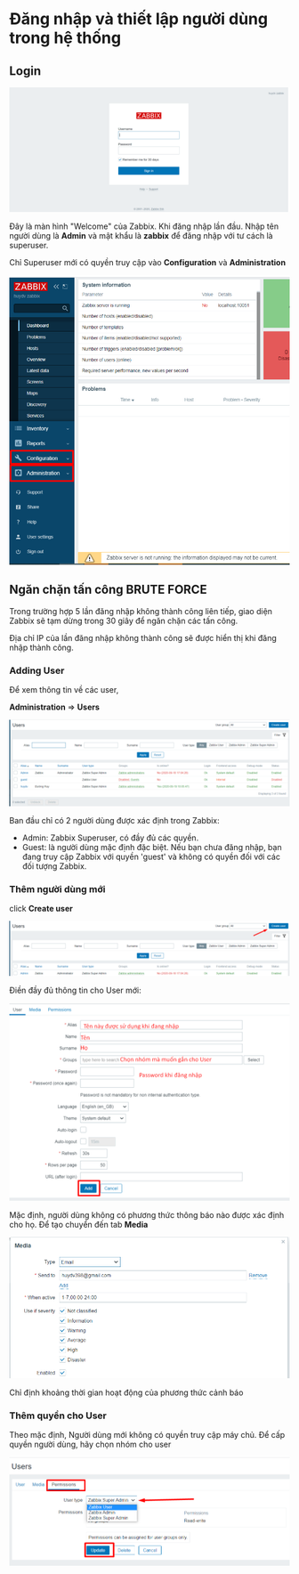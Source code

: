 # Đăng nhập và thiết lập người dùng trong hệ thống

## Login
![](/images/Screenshot_41.png)

Đây là màn hình "Welcome" của Zabbix. Khi đăng nhập lần đầu. Nhập tên người dùng là **Admin** và mật khẩu là **zabbix** để đăng nhập với tư cách là superuser.

Chỉ Superuser mới có quyền truy cập vào **Configuration** và **Administration**

![](/images/Screenshot_42.png)

## Ngăn chặn tấn công BRUTE FORCE 
Trong trường hợp 5 lần đăng nhập không thành công liên tiếp, giao diện Zabbix sẽ tạm dừng trong 30 giây để ngăn chặn các tấn công.

Địa chỉ IP của lần đăng nhập không thành công sẽ được hiển thị khi đăng nhập thành công.

### Adding User 

Để xem thông tin về các user,

**Administration** => **Users** 

![](/images/Screenshot_43.png)

Ban đầu chỉ có 2 người dùng được xác định trong Zabbix:
* Admin: Zabbix Superuser, có đầy đủ các quyền.
* Guest: là người dùng mặc định đặc biệt. Nếu bạn chưa đăng nhập, bạn đang truy cập Zabbix với quyền 'guest' và không có quyền đối với các đối tượng Zabbix.

### Thêm người dùng mới
click **Create user**

![](/images/Screenshot_44.png)

Điền đầy đủ thông tin cho User mới:

![](/images/Screenshot_45.png)

Mặc định, người dùng không có phương thức thông báo nào được xác định cho họ. Để tạo chuyển đến tab **Media**

![](/images/Screenshot_47.png)

Chỉ định khoảng thời gian hoạt động của phương thức cảnh báo 

### Thêm quyền cho User 
Theo mặc định, Người dùng mới không có quyền truy cập máy chủ. Để cấp quyền người dùng, hãy chọn nhóm cho user 

![](/images/Screenshot_48.png)